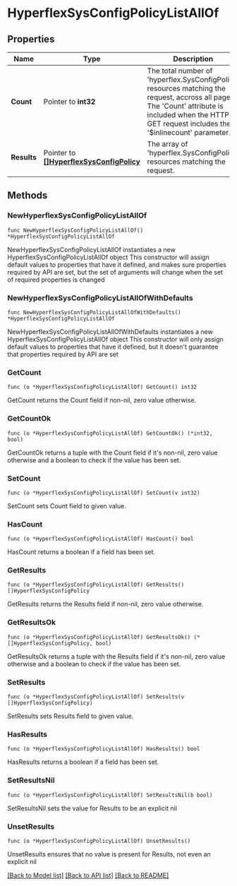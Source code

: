 # HyperflexSysConfigPolicyListAllOf

## Properties

Name | Type | Description | Notes
------------ | ------------- | ------------- | -------------
**Count** | Pointer to **int32** | The total number of &#39;hyperflex.SysConfigPolicy&#39; resources matching the request, accross all pages. The &#39;Count&#39; attribute is included when the HTTP GET request includes the &#39;$inlinecount&#39; parameter. | [optional] 
**Results** | Pointer to [**[]HyperflexSysConfigPolicy**](HyperflexSysConfigPolicy.md) | The array of &#39;hyperflex.SysConfigPolicy&#39; resources matching the request. | [optional] 

## Methods

### NewHyperflexSysConfigPolicyListAllOf

`func NewHyperflexSysConfigPolicyListAllOf() *HyperflexSysConfigPolicyListAllOf`

NewHyperflexSysConfigPolicyListAllOf instantiates a new HyperflexSysConfigPolicyListAllOf object
This constructor will assign default values to properties that have it defined,
and makes sure properties required by API are set, but the set of arguments
will change when the set of required properties is changed

### NewHyperflexSysConfigPolicyListAllOfWithDefaults

`func NewHyperflexSysConfigPolicyListAllOfWithDefaults() *HyperflexSysConfigPolicyListAllOf`

NewHyperflexSysConfigPolicyListAllOfWithDefaults instantiates a new HyperflexSysConfigPolicyListAllOf object
This constructor will only assign default values to properties that have it defined,
but it doesn't guarantee that properties required by API are set

### GetCount

`func (o *HyperflexSysConfigPolicyListAllOf) GetCount() int32`

GetCount returns the Count field if non-nil, zero value otherwise.

### GetCountOk

`func (o *HyperflexSysConfigPolicyListAllOf) GetCountOk() (*int32, bool)`

GetCountOk returns a tuple with the Count field if it's non-nil, zero value otherwise
and a boolean to check if the value has been set.

### SetCount

`func (o *HyperflexSysConfigPolicyListAllOf) SetCount(v int32)`

SetCount sets Count field to given value.

### HasCount

`func (o *HyperflexSysConfigPolicyListAllOf) HasCount() bool`

HasCount returns a boolean if a field has been set.

### GetResults

`func (o *HyperflexSysConfigPolicyListAllOf) GetResults() []HyperflexSysConfigPolicy`

GetResults returns the Results field if non-nil, zero value otherwise.

### GetResultsOk

`func (o *HyperflexSysConfigPolicyListAllOf) GetResultsOk() (*[]HyperflexSysConfigPolicy, bool)`

GetResultsOk returns a tuple with the Results field if it's non-nil, zero value otherwise
and a boolean to check if the value has been set.

### SetResults

`func (o *HyperflexSysConfigPolicyListAllOf) SetResults(v []HyperflexSysConfigPolicy)`

SetResults sets Results field to given value.

### HasResults

`func (o *HyperflexSysConfigPolicyListAllOf) HasResults() bool`

HasResults returns a boolean if a field has been set.

### SetResultsNil

`func (o *HyperflexSysConfigPolicyListAllOf) SetResultsNil(b bool)`

 SetResultsNil sets the value for Results to be an explicit nil

### UnsetResults
`func (o *HyperflexSysConfigPolicyListAllOf) UnsetResults()`

UnsetResults ensures that no value is present for Results, not even an explicit nil

[[Back to Model list]](../README.md#documentation-for-models) [[Back to API list]](../README.md#documentation-for-api-endpoints) [[Back to README]](../README.md)


